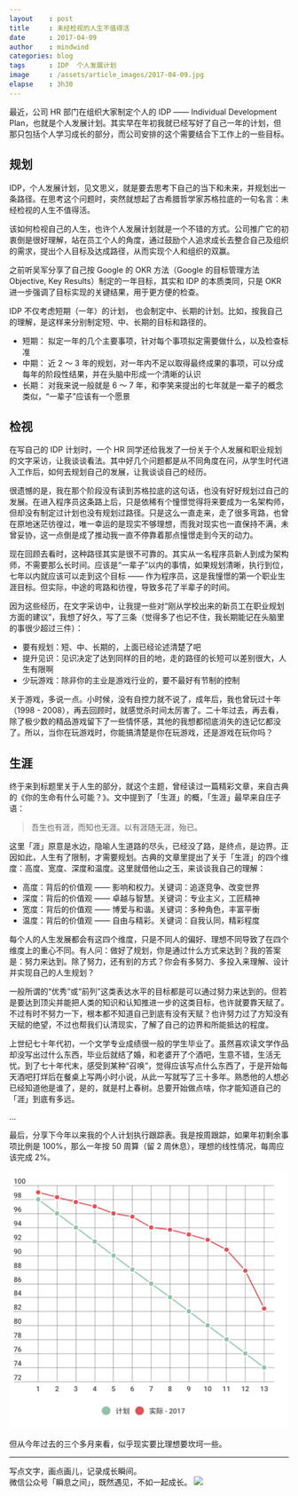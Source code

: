 ```yaml
---
layout    : post
title     : 未经检视的人生不值得活
date      : 2017-04-09
author    : mindwind
categories: blog
tags      : IDP  个人发展计划
image     : /assets/article_images/2017-04-09.jpg
elapse    : 3h30
---
```



最近，公司 HR 部门在组织大家制定个人的 IDP —— Individual Development Plan，也就是个人发展计划。其实早在年初我就已经写好了自己一年的计划，但那只包括个人学习成长的部分，而公司安排的这个需要结合下工作上的一些目标。


## 规划
IDP，个人发展计划，见文思义，就是要去思考下自己的当下和未来，并规划出一条路径。在思考这个问题时，突然就想起了古希腊哲学家苏格拉底的一句名言：未经检视的人生不值得活。

该如何检视自己的人生，也许个人发展计划就是一个不错的方式。公司推广它的初衷倒是很好理解，站在员工个人的角度，通过鼓励个人追求成长去整合自己及组织的需求，提出个人目标及达成路径，从而实现个人和组织的双赢。

之前听吴军分享了自己按 Google 的 OKR 方法（Google 的目标管理方法 Objective, Key Results）制定的一年目标，其实和 IDP 的本质类同，只是 OKR 进一步强调了目标实现的关键结果，用于更方便的检查。

IDP 不仅考虑短期（一年）的计划， 也会制定中、长期的计划。比如，按我自己的理解，是这样来分别制定短、中、长期的目标和路径的。

  - 短期：
    拟定一年的几个主要事项，针对每个事项拟定需要做什么，以及检查标准
  - 中期：
    近 2 ～ 3 年的规划，对一年内不足以取得最终成果的事项，可以分成每年的阶段性结果，并在头脑中形成一个清晰的认识
  - 长期：
    对我来说一般就是 6 ～ 7 年，和李笑来提出的七年就是一辈子的概念类似，“一辈子”应该有一个愿景


## 检视
在写自己的 IDP 计划时，一个 HR 同学还给我发了一份关于个人发展和职业规划的文字采访，让我谈谈看法。其中好几个问题都是从不同角度在问，从学生时代进入工作后，如何去规划自己的发展，让我谈谈自己的经历。

很遗憾的是，我在那个阶段没有读到苏格拉底的这句话，也没有好好规划过自己的发展。在进入程序员这条路上后，只是依稀有个憧憬觉得将来要成为一名架构师，但却没有制定过计划也没有规划过路径。只是这么一直走来，走了很多弯路，也曾在原地迷茫彷徨过，唯一幸运的是现实不够理想，而我对现实也一直保持不满，未曾妥协，这一点倒是成了推动我一直不停靠着那点憧憬走到今天的动力。

现在回顾去看时，这种路径其实是很不可靠的。其实从一名程序员新人到成为架构师，不需要那么长时间。应该是“一辈子”以内的事情，如果规划清晰，执行到位，七年以内就应该可以走到这个目标 —— 作为程序员，这是我憧憬的第一个职业生涯目标。但实际，中途的弯路和彷徨，导致多花了半辈子的时间。

因为这些经历，在文字采访中，让我提一些对“刚从学校出来的新员工在职业规划方面的建议”，我想了好久，写了三条（觉得多了也记不住，我长期能记在头脑里的事很少超过三件）：

  - 要有规划：短、中、长期的，上面已经论述清楚了吧
  - 提升见识：见识决定了达到同样的目的地，走的路径的长短可以差别很大，人生有限啊
  - 少玩游戏：除非你的主业是游戏行业的，要不最好有节制的控制

关于游戏，多说一点。小时候，没有自控力就不说了，成年后，我也曾玩过十年（1998 - 2008），再去回顾时，就感觉杀时间太厉害了。二十年过去，再去看，除了极少数的精品游戏留下了一些情怀感，其他的我想都彻底消失的连记忆都没了。所以，当你在玩游戏时，你能搞清楚是你在玩游戏，还是游戏在玩你吗？


## 生涯
终于来到标题里关于人生的部分，就这个主题，曾经读过一篇精彩文章，来自古典的《你的生命有什么可能？》。文中提到了「生涯」的概，「生涯」最早来自庄子语：

  > 吾生也有涯，而知也无涯。以有涯随无涯，殆已。

这里「涯」原意是水边，隐喻人生道路的尽头，已经没了路，是终点，是边界。正因如此，人生有了限制，才需要规划。古典的文章里提出了关于「生涯」的四个维度：高度、宽度、深度和温度。这里就借他山之玉，来谈谈我自己的理解：

  - 高度：背后的价值观 —— 影响和权力。关键词：追逐竞争、改变世界
  - 深度：背后的价值观 —— 卓越与智慧。关键词：专业主义，工匠精神
  - 宽度：背后的价值观 —— 博爱与和谐。关键词：多种角色，丰富平衡
  - 温度：背后的价值观 —— 自由与精彩。关键词：自我认同，精彩程度

每个人的人生发展都会有这四个维度，只是不同人的偏好、理想不同导致了在四个维度上的重心不同。有人问：做好了规划，你是通过什么方式来达到？我的答案是：努力来达到。除了努力，还有别的方式？你会有多努力、多投入来理解、设计并实现自己的人生规划？

一般所谓的“优秀”或“前列”这类表达水平的目标都是可以通过努力来达到的。但若是要达到顶尖并能把人类的知识和认知推进一步的这类目标，也许就要靠天赋了。不过有时不努力一下，根本都不知道自己到底有没有天赋？也许努力过了方知没有天赋的绝望，不过也帮我们认清现实，了解了自己的边界和所能抵达的程度。

上世纪七十年代初，一个文学专业成绩很一般的学生毕业了。虽然喜欢读文学作品却没写出过什么东西，毕业后就结了婚，和老婆开了个酒吧，生意不错，生活无忧。到了七十年代末，感受到某种“召唤”，觉得应该写点什么东西了，于是开始每天酒吧打烊后在餐桌上写两小时小说，从此一写就写了三十多年。熟悉他的人想必已经知道他是谁了，是的，就是村上春树。总要开始做点啥，你才能知道自己的「涯」到底有多远。

...

最后，分享下今年以来我的个人计划执行跟踪表。我是按周跟踪，如果年初剩余事项比例是 100%，那么一年按 50 周算（留 2 周休息），理想的线性情况，每周应该完成 2%。

![](/assets/article_images/2017-04-09-1.png)

但从今年过去的三个多月来看，似乎现实要比理想要坎坷一些。


---
写点文字，画点画儿，记录成长瞬间。  
微信公众号「瞬息之间」，既然遇见，不如一起成长。
![](/assets/images/qrcode_wechat_avatar.jpg)
